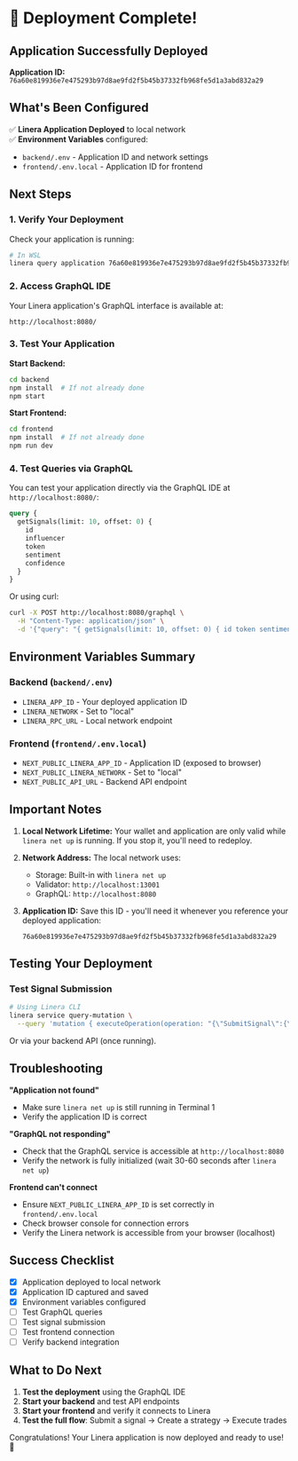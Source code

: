 # 🎉 Deployment Complete!

## Application Successfully Deployed

**Application ID:** `76a60e819936e7e475293b97d8ae9fd2f5b45b37332fb968fe5d1a3abd832a29`

## What's Been Configured

✅ **Linera Application Deployed** to local network  
✅ **Environment Variables** configured:
   - `backend/.env` - Application ID and network settings
   - `frontend/.env.local` - Application ID for frontend

## Next Steps

### 1. Verify Your Deployment

Check your application is running:
```bash
# In WSL
linera query application 76a60e819936e7e475293b97d8ae9fd2f5b45b37332fb968fe5d1a3abd832a29
```

### 2. Access GraphQL IDE

Your Linera application's GraphQL interface is available at:
```
http://localhost:8080/
```

### 3. Test Your Application

**Start Backend:**
```bash
cd backend
npm install  # If not already done
npm start
```

**Start Frontend:**
```bash
cd frontend
npm install  # If not already done
npm run dev
```

### 4. Test Queries via GraphQL

You can test your application directly via the GraphQL IDE at `http://localhost:8080/`:

```graphql
query {
  getSignals(limit: 10, offset: 0) {
    id
    influencer
    token
    sentiment
    confidence
  }
}
```

Or using curl:
```bash
curl -X POST http://localhost:8080/graphql \
  -H "Content-Type: application/json" \
  -d '{"query": "{ getSignals(limit: 10, offset: 0) { id token sentiment } }"}'
```

## Environment Variables Summary

### Backend (`backend/.env`)
- `LINERA_APP_ID` - Your deployed application ID
- `LINERA_NETWORK` - Set to "local"
- `LINERA_RPC_URL` - Local network endpoint

### Frontend (`frontend/.env.local`)
- `NEXT_PUBLIC_LINERA_APP_ID` - Application ID (exposed to browser)
- `NEXT_PUBLIC_LINERA_NETWORK` - Set to "local"
- `NEXT_PUBLIC_API_URL` - Backend API endpoint

## Important Notes

1. **Local Network Lifetime:** Your wallet and application are only valid while `linera net up` is running. If you stop it, you'll need to redeploy.

2. **Network Address:** The local network uses:
   - Storage: Built-in with `linera net up`
   - Validator: `http://localhost:13001`
   - GraphQL: `http://localhost:8080`

3. **Application ID:** Save this ID - you'll need it whenever you reference your deployed application:
   ```
   76a60e819936e7e475293b97d8ae9fd2f5b45b37332fb968fe5d1a3abd832a29
   ```

## Testing Your Deployment

### Test Signal Submission

```bash
# Using Linera CLI
linera service query-mutation \
  --query 'mutation { executeOperation(operation: "{\"SubmitSignal\":{\"signal\":{\"influencer\":\"test\",\"token\":\"SOL\",\"contract\":\"So11111111111111111111111111111111111111112\",\"sentiment\":\"positive\",\"confidence\":0.8,\"timestamp\":1699999999,\"tweet_url\":\"https://twitter.com/test/123\"}}}") }'
```

Or via your backend API (once running).

## Troubleshooting

**"Application not found"**
- Make sure `linera net up` is still running in Terminal 1
- Verify the application ID is correct

**"GraphQL not responding"**
- Check that the GraphQL service is accessible at `http://localhost:8080`
- Verify the network is fully initialized (wait 30-60 seconds after `linera net up`)

**Frontend can't connect**
- Ensure `NEXT_PUBLIC_LINERA_APP_ID` is set correctly in `frontend/.env.local`
- Check browser console for connection errors
- Verify the Linera network is accessible from your browser (localhost)

## Success Checklist

- [x] Application deployed to local network
- [x] Application ID captured and saved
- [x] Environment variables configured
- [ ] Test GraphQL queries
- [ ] Test signal submission
- [ ] Test frontend connection
- [ ] Verify backend integration

## What to Do Next

1. **Test the deployment** using the GraphQL IDE
2. **Start your backend** and test API endpoints
3. **Start your frontend** and verify it connects to Linera
4. **Test the full flow**: Submit a signal → Create a strategy → Execute trades

Congratulations! Your Linera application is now deployed and ready to use! 🚀


